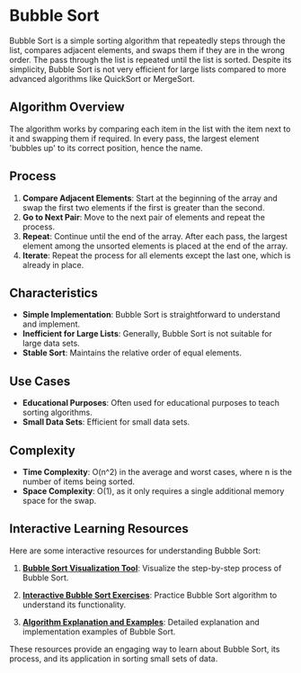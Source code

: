 # Bubble Sort

Bubble Sort is a simple sorting algorithm that repeatedly steps through the list, compares adjacent elements, and swaps them if they are in the wrong order. The pass through the list is repeated until the list is sorted. Despite its simplicity, Bubble Sort is not very efficient for large lists compared to more advanced algorithms like QuickSort or MergeSort.

## Algorithm Overview

The algorithm works by comparing each item in the list with the item next to it and swapping them if required. In every pass, the largest element 'bubbles up' to its correct position, hence the name.

## Process

1. **Compare Adjacent Elements**: Start at the beginning of the array and swap the first two elements if the first is greater than the second. 
2. **Go to Next Pair**: Move to the next pair of elements and repeat the process.
3. **Repeat**: Continue until the end of the array. After each pass, the largest element among the unsorted elements is placed at the end of the array.
4. **Iterate**: Repeat the process for all elements except the last one, which is already in place.

## Characteristics

- **Simple Implementation**: Bubble Sort is straightforward to understand and implement.
- **Inefficient for Large Lists**: Generally, Bubble Sort is not suitable for large data sets.
- **Stable Sort**: Maintains the relative order of equal elements.

## Use Cases

- **Educational Purposes**: Often used for educational purposes to teach sorting algorithms.
- **Small Data Sets**: Efficient for small data sets.

## Complexity

- **Time Complexity**: O(n^2) in the average and worst cases, where n is the number of items being sorted.
- **Space Complexity**: O(1), as it only requires a single additional memory space for the swap.

## Interactive Learning Resources

Here are some interactive resources for understanding Bubble Sort:

1. [**Bubble Sort Visualization Tool**](https://visualgo.net/en/sorting): Visualize the step-by-step process of Bubble Sort.

2. [**Interactive Bubble Sort Exercises**](https://www.cs.usfca.edu/~galles/visualization/ComparisonSort.html): Practice Bubble Sort algorithm to understand its functionality.

3. [**Algorithm Explanation and Examples**](https://www.tutorialspoint.com/data_structures_algorithms/bubble_sort_algorithm.htm): Detailed explanation and implementation examples of Bubble Sort.

These resources provide an engaging way to learn about Bubble Sort, its process, and its application in sorting small sets of data.
